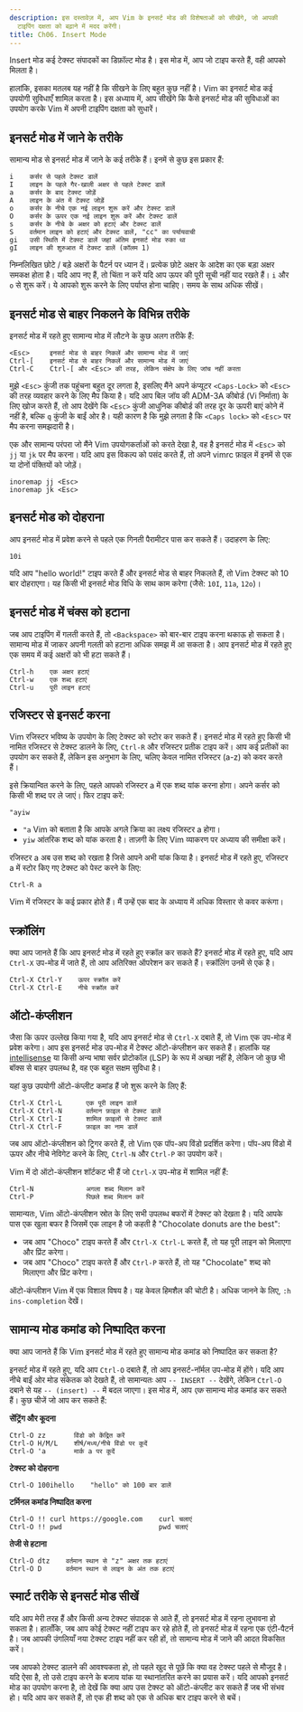 ```yaml
---
description: इस दस्तावेज़ में, आप Vim के इनसर्ट मोड की विशेषताओं को सीखेंगे, जो आपकी
  टाइपिंग दक्षता को बढ़ाने में मदद करेंगी।
title: Ch06. Insert Mode
---
```


Insert मोड कई टेक्स्ट संपादकों का डिफ़ॉल्ट मोड है। इस मोड में, आप जो टाइप करते हैं, वही आपको मिलता है।

हालांकि, इसका मतलब यह नहीं है कि सीखने के लिए बहुत कुछ नहीं है। Vim का इनसर्ट मोड कई उपयोगी सुविधाएँ शामिल करता है। इस अध्याय में, आप सीखेंगे कि कैसे इनसर्ट मोड की सुविधाओं का उपयोग करके Vim में अपनी टाइपिंग दक्षता को सुधारें।

## इनसर्ट मोड में जाने के तरीके

सामान्य मोड से इनसर्ट मोड में जाने के कई तरीके हैं। इनमें से कुछ इस प्रकार हैं:

```shell
i    कर्सर से पहले टेक्स्ट डालें
I    लाइन के पहले गैर-खाली अक्षर से पहले टेक्स्ट डालें
a    कर्सर के बाद टेक्स्ट जोड़ें
A    लाइन के अंत में टेक्स्ट जोड़ें
o    कर्सर के नीचे एक नई लाइन शुरू करें और टेक्स्ट डालें
O    कर्सर के ऊपर एक नई लाइन शुरू करें और टेक्स्ट डालें
s    कर्सर के नीचे के अक्षर को हटाएं और टेक्स्ट डालें
S    वर्तमान लाइन को हटाएं और टेक्स्ट डालें, "cc" का पर्यायवाची
gi   उसी स्थिति में टेक्स्ट डालें जहां अंतिम इनसर्ट मोड रुका था
gI   लाइन की शुरुआत में टेक्स्ट डालें (कॉलम 1)
```

निम्नलिखित छोटे / बड़े अक्षरों के पैटर्न पर ध्यान दें। प्रत्येक छोटे अक्षर के आदेश का एक बड़ा अक्षर समकक्ष होता है। यदि आप नए हैं, तो चिंता न करें यदि आप ऊपर की पूरी सूची नहीं याद रखते हैं। `i` और `o` से शुरू करें। ये आपको शुरू करने के लिए पर्याप्त होना चाहिए। समय के साथ अधिक सीखें।

## इनसर्ट मोड से बाहर निकलने के विभिन्न तरीके

इनसर्ट मोड में रहते हुए सामान्य मोड में लौटने के कुछ अलग तरीके हैं:

```shell
<Esc>     इनसर्ट मोड से बाहर निकलें और सामान्य मोड में जाएं
Ctrl-[    इनसर्ट मोड से बाहर निकलें और सामान्य मोड में जाएं
Ctrl-C    Ctrl-[ और <Esc> की तरह, लेकिन संक्षेप के लिए जांच नहीं करता
```

मुझे `<Esc>` कुंजी तक पहुंचना बहुत दूर लगता है, इसलिए मैंने अपने कंप्यूटर `<Caps-Lock>` को `<Esc>` की तरह व्यवहार करने के लिए मैप किया है। यदि आप बिल जॉय की ADM-3A कीबोर्ड (Vi निर्माता) के लिए खोज करते हैं, तो आप देखेंगे कि `<Esc>` कुंजी आधुनिक कीबोर्ड की तरह दूर के ऊपरी बाएं कोने में नहीं है, बल्कि `q` कुंजी के बाईं ओर है। यही कारण है कि मुझे लगता है कि `<Caps lock>` को `<Esc>` पर मैप करना समझदारी है।

एक और सामान्य परंपरा जो मैंने Vim उपयोगकर्ताओं को करते देखा है, वह है इनसर्ट मोड में `<Esc>` को `jj` या `jk` पर मैप करना। यदि आप इस विकल्प को पसंद करते हैं, तो अपने vimrc फ़ाइल में इनमें से एक या दोनों पंक्तियों को जोड़ें।

```shell
inoremap jj <Esc>
inoremap jk <Esc>
```

## इनसर्ट मोड को दोहराना

आप इनसर्ट मोड में प्रवेश करने से पहले एक गिनती पैरामीटर पास कर सकते हैं। उदाहरण के लिए:

```shell
10i
```

यदि आप "hello world!" टाइप करते हैं और इनसर्ट मोड से बाहर निकलते हैं, तो Vim टेक्स्ट को 10 बार दोहराएगा। यह किसी भी इनसर्ट मोड विधि के साथ काम करेगा (जैसे: `10I`, `11a`, `12o`)।

## इनसर्ट मोड में चंक्स को हटाना

जब आप टाइपिंग में गलती करते हैं, तो `<Backspace>` को बार-बार टाइप करना थकाऊ हो सकता है। सामान्य मोड में जाकर अपनी गलती को हटाना अधिक समझ में आ सकता है। आप इनसर्ट मोड में रहते हुए एक समय में कई अक्षरों को भी हटा सकते हैं।

```shell
Ctrl-h    एक अक्षर हटाएं
Ctrl-w    एक शब्द हटाएं
Ctrl-u    पूरी लाइन हटाएं
```

## रजिस्टर से इनसर्ट करना

Vim रजिस्टर भविष्य के उपयोग के लिए टेक्स्ट को स्टोर कर सकते हैं। इनसर्ट मोड में रहते हुए किसी भी नामित रजिस्टर से टेक्स्ट डालने के लिए, `Ctrl-R` और रजिस्टर प्रतीक टाइप करें। आप कई प्रतीकों का उपयोग कर सकते हैं, लेकिन इस अनुभाग के लिए, चलिए केवल नामित रजिस्टर (a-z) को कवर करते हैं।

इसे क्रियान्वित करने के लिए, पहले आपको रजिस्टर a में एक शब्द यांक करना होगा। अपने कर्सर को किसी भी शब्द पर ले जाएं। फिर टाइप करें:

```shell
"ayiw
```

- `"a` Vim को बताता है कि आपके अगले क्रिया का लक्ष्य रजिस्टर a होगा।
- `yiw` आंतरिक शब्द को यांक करता है। ताज़गी के लिए Vim व्याकरण पर अध्याय की समीक्षा करें।

रजिस्टर a अब उस शब्द को रखता है जिसे आपने अभी यांक किया है। इनसर्ट मोड में रहते हुए, रजिस्टर a में स्टोर किए गए टेक्स्ट को पेस्ट करने के लिए:

```shell
Ctrl-R a
```

Vim में रजिस्टर के कई प्रकार होते हैं। मैं उन्हें एक बाद के अध्याय में अधिक विस्तार से कवर करूंगा।

## स्क्रॉलिंग

क्या आप जानते हैं कि आप इनसर्ट मोड में रहते हुए स्क्रॉल कर सकते हैं? इनसर्ट मोड में रहते हुए, यदि आप `Ctrl-X` उप-मोड में जाते हैं, तो आप अतिरिक्त ऑपरेशन कर सकते हैं। स्क्रॉलिंग उनमें से एक है।

```shell
Ctrl-X Ctrl-Y    ऊपर स्क्रॉल करें
Ctrl-X Ctrl-E    नीचे स्क्रॉल करें
```

## ऑटो-कंप्लीशन

जैसा कि ऊपर उल्लेख किया गया है, यदि आप इनसर्ट मोड से `Ctrl-X` दबाते हैं, तो Vim एक उप-मोड में प्रवेश करेगा। आप इस इनसर्ट मोड उप-मोड में टेक्स्ट ऑटो-कंप्लीशन कर सकते हैं। हालांकि यह [intellisense](https://code.visualstudio.com/docs/editor/intellisense) या किसी अन्य भाषा सर्वर प्रोटोकॉल (LSP) के रूप में अच्छा नहीं है, लेकिन जो कुछ भी बॉक्स से बाहर उपलब्ध है, वह एक बहुत सक्षम सुविधा है।

यहां कुछ उपयोगी ऑटो-कंप्लीट कमांड हैं जो शुरू करने के लिए हैं:

```shell
Ctrl-X Ctrl-L	   एक पूरी लाइन डालें
Ctrl-X Ctrl-N	   वर्तमान फ़ाइल से टेक्स्ट डालें
Ctrl-X Ctrl-I	   शामिल फ़ाइलों से टेक्स्ट डालें
Ctrl-X Ctrl-F	   फ़ाइल का नाम डालें
```

जब आप ऑटो-कंप्लीशन को ट्रिगर करते हैं, तो Vim एक पॉप-अप विंडो प्रदर्शित करेगा। पॉप-अप विंडो में ऊपर और नीचे नेविगेट करने के लिए, `Ctrl-N` और `Ctrl-P` का उपयोग करें।

Vim में दो ऑटो-कंप्लीशन शॉर्टकट भी हैं जो `Ctrl-X` उप-मोड में शामिल नहीं हैं:

```shell
Ctrl-N             अगला शब्द मिलान करें
Ctrl-P             पिछले शब्द मिलान करें
```

सामान्यतः, Vim ऑटो-कंप्लीशन स्रोत के लिए सभी उपलब्ध बफरों में टेक्स्ट को देखता है। यदि आपके पास एक खुला बफर है जिसमें एक लाइन है जो कहती है "Chocolate donuts are the best":
- जब आप "Choco" टाइप करते हैं और `Ctrl-X Ctrl-L` करते हैं, तो यह पूरी लाइन को मिलाएगा और प्रिंट करेगा।
- जब आप "Choco" टाइप करते हैं और `Ctrl-P` करते हैं, तो यह "Chocolate" शब्द को मिलाएगा और प्रिंट करेगा।

ऑटो-कंप्लीशन Vim में एक विशाल विषय है। यह केवल हिमशैल की चोटी है। अधिक जानने के लिए, `:h ins-completion` देखें।

## सामान्य मोड कमांड को निष्पादित करना

क्या आप जानते हैं कि Vim इनसर्ट मोड में रहते हुए सामान्य मोड कमांड को निष्पादित कर सकता है?

इनसर्ट मोड में रहते हुए, यदि आप `Ctrl-O` दबाते हैं, तो आप इनसर्ट-नॉर्मल उप-मोड में होंगे। यदि आप नीचे बाईं ओर मोड संकेतक को देखते हैं, तो सामान्यतः आप `-- INSERT --` देखेंगे, लेकिन `Ctrl-O` दबाने से यह `-- (insert) --` में बदल जाएगा। इस मोड में, आप *एक* सामान्य मोड कमांड कर सकते हैं। कुछ चीजें जो आप कर सकते हैं:

**सेंट्रिंग और कूदना**

```shell
Ctrl-O zz       विंडो को केंद्रित करें
Ctrl-O H/M/L    शीर्ष/मध्य/नीचे विंडो पर कूदें
Ctrl-O 'a       मार्क a पर कूदें
```

**टेक्स्ट को दोहराना**

```shell
Ctrl-O 100ihello    "hello" को 100 बार डालें
```

**टर्मिनल कमांड निष्पादित करना**

```shell
Ctrl-O !! curl https://google.com    curl चलाएं
Ctrl-O !! pwd                        pwd चलाएं
```

**तेजी से हटाना**

```shell
Ctrl-O dtz    वर्तमान स्थान से "z" अक्षर तक हटाएं
Ctrl-O D      वर्तमान स्थान से लाइन के अंत तक हटाएं
```

## स्मार्ट तरीके से इनसर्ट मोड सीखें

यदि आप मेरी तरह हैं और किसी अन्य टेक्स्ट संपादक से आते हैं, तो इनसर्ट मोड में रहना लुभावना हो सकता है। हालाँकि, जब आप कोई टेक्स्ट नहीं टाइप कर रहे होते हैं, तो इनसर्ट मोड में रहना एक एंटी-पैटर्न है। जब आपकी उंगलियाँ नया टेक्स्ट टाइप नहीं कर रही हों, तो सामान्य मोड में जाने की आदत विकसित करें।

जब आपको टेक्स्ट डालने की आवश्यकता हो, तो पहले खुद से पूछें कि क्या वह टेक्स्ट पहले से मौजूद है। यदि ऐसा है, तो उसे टाइप करने के बजाय यांक या स्थानांतरित करने का प्रयास करें। यदि आपको इनसर्ट मोड का उपयोग करना है, तो देखें कि क्या आप उस टेक्स्ट को ऑटो-कंप्लीट कर सकते हैं जब भी संभव हो। यदि आप कर सकते हैं, तो एक ही शब्द को एक से अधिक बार टाइप करने से बचें।